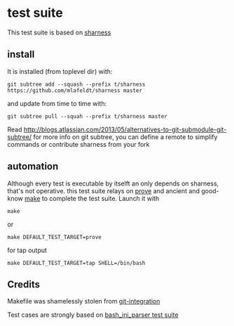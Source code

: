 # test suite

This test suite is based on [sharness](http://mlafeldt.github.io/sharness/)

## install

It is installed (from toplevel dir) with:

    git subtree add --squash --prefix t/sharness https://github.com/mlafeldt/sharness master

and update from time to time with:

    git subtree pull --squah --prefix t/sharness master

Read http://blogs.atlassian.com/2013/05/alternatives-to-git-submodule-git-subtree/ for more info on git subtree, you can define a remote to simplify commands or contribute sharness from your fork

## automation

Although every test is executable by itselft an only depends on sharness, that's not operative. this test suite relays on [prove](http://search.cpan.org/dist/Test-Harness/bin/prove) and ancient and good-know [make](http://www.gnu.org/software/make/) to complete the test suite. Launch it with 

    make 

or

    make DEFAULT_TEST_TARGET=prove

for tap output

    make DEFAULT_TEST_TARGET=tap SHELL=/bin/bash

## Credits

Makefile was shamelessly stolen from [git-integration](https://github.com/johnkeeping/git-integration/blob/master/t/Makefile)

Test cases are strongly based on [bash_ini_parser test suite](https://github.com/rudimeier/bash_ini_parser/blob/master/test/test.sh)


